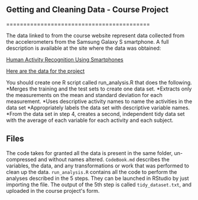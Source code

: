 ## Getting and Cleaning Data - Course Project
==========================================

The data linked to from the course website represent data collected from the accelerometers from the Samsung Galaxy S smartphone. A full description is available at the site where the data was obtained: 

[Human Activity Recognition Using Smartphones](http://archive.ics.uci.edu/ml/datasets/Human+Activity+Recognition+Using+Smartphones) 

[Here are the data for the project](https://d396qusza40orc.cloudfront.net/getdata%2Fprojectfiles%2FUCI%20HAR%20Dataset.zip) 

You should create one R script called run_analysis.R that does the following. 
*Merges the training and the test sets to create one data set.
*Extracts only the measurements on the mean and standard deviation for each measurement. 
*Uses descriptive activity names to name the activities in the data set
*Appropriately labels the data set with descriptive variable names. 
*From the data set in step 4, creates a second, independent tidy data set with the average of each variable for each activity and each subject.

## Files

The code takes for granted all the data is present in the same folder, un-compressed and without names altered.
`CodeBook.md` describes the variables, the data, and any transformations or work that was performed to clean up the data.
`run_analysis.R` contains all the code to perform the analyses described in the 5 steps. They can be launched in RStudio by just importing the file.
The output of the 5th step is called `tidy_dataset.txt`, and uploaded in the course project's form.
